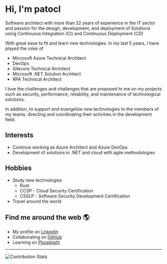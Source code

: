 # Hi, I'm patocl

Software architect with more than 22 years of experience in the IT sector and passion for the design, development, and deployment of Solutions using Continuous Integration (CI) and Continuous Deployment (CD)

With great ease to fit and learn new technologies. In my last 5 years, I have played the roles of

* Microsoft Azure Technical Architect
* DevOps
* Sitecore Technical Architect
* Microsoft .NET Solution Architect
* RPA Technical Architect

I love the challenges and challenges that are proposed to me on my projects such as security, performance, reliability, and maintenance of technological solutions.

In addition, to support and evangelize new technologies to the members of my teams, directing and coordinating their activities in the development field.

## Interests

* Continue working as Azure Architect and Azure DevOps
* Development of solutions in .NET and cloud with agile methodologies

## Hobbies

* Study new technologies
  * Rust
  * CCSP - Cloud Security Certification
  * CSSLP - Software Security Development Certification
* Travel around the world

## Find me around the web 🌎

* My profile on [Linkedin](https://www.linkedin.com/in/patocl/?locale=en_US)
* Collaborating on [GitHub](https://github.com/patocl)
* Learning on [Pluralsight](https://app.pluralsight.com/profile/patocl) 
***

![Contribution Stats](https://github-contribution-stats.vercel.app/api/?username=patocl)
